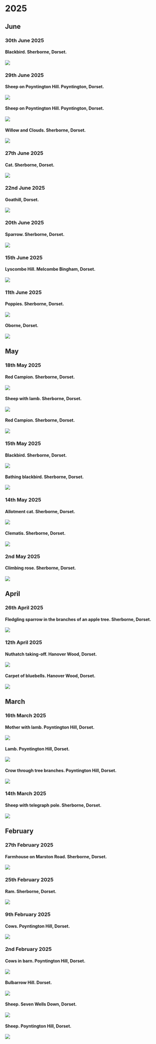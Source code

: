 # 2025

## June

### 30th June 2025

#### Blackbird. Sherborne, Dorset.

![](https://mhenderson.github.io/photo-serve/png/2025/06/blackbird.png)

### 29th June 2025

#### Sheep on Poyntington Hill. Poyntington, Dorset.

![](https://mhenderson.github.io/photo-serve/png/2025/06/sheep-1.png)

#### Sheep on Poyntington Hill. Poyntington, Dorset.

![](https://mhenderson.github.io/photo-serve/png/2025/06/sheep-2.png)

#### Willow and Clouds. Sherborne, Dorset.

![](https://mhenderson.github.io/photo-serve/png/2025/06/sky.png)

### 27th June 2025

#### Cat. Sherborne, Dorset.

![](https://mhenderson.github.io/photo-serve/png/2025/06/cat.png)

### 22nd June 2025

#### Goathill, Dorset.

![](https://mhenderson.github.io/photo-serve/png/2025/06/goathill.png)

### 20th June 2025

#### Sparrow. Sherborne, Dorset.

![](https://mhenderson.github.io/photo-serve/png/2025/06/sparrow.png)

### 15th June 2025

#### Lyscombe Hill. Melcombe Bingham, Dorset.

![](https://mhenderson.github.io/photo-serve/png/2025/06/lyscombe.png)

### 11th June 2025

#### Poppies. Sherborne, Dorset.

![](https://mhenderson.github.io/photo-serve/png/2025/06/poppies.png)

#### Oborne, Dorset.

![](https://mhenderson.github.io/photo-serve/png/2025/06/oborne.png)

## May

### 18th May 2025

#### Red Campion. Sherborne, Dorset.

![](https://mhenderson.github.io/photo-serve/png/2025/05/red-campion-1.png)

#### Sheep with lamb. Sherborne, Dorset.

![](https://mhenderson.github.io/photo-serve/png/2025/05/sheep-with-lamb.png)

#### Red Campion. Sherborne, Dorset.

![](https://mhenderson.github.io/photo-serve/png/2025/05/red-campion-2.png)

### 15th May 2025

#### Blackbird. Sherborne, Dorset.

![](https://mhenderson.github.io/photo-serve/png/2025/05/fence-blackbird.png)

#### Bathing blackbird. Sherborne, Dorset.

![](https://mhenderson.github.io/photo-serve/png/2025/05/bath-blackbird.png)

### 14th May 2025

#### Allotment cat. Sherborne, Dorset.

![](https://mhenderson.github.io/photo-serve/png/2025/05/allotment-cat.png)

#### Clematis. Sherborne, Dorset.

![](https://mhenderson.github.io/photo-serve/png/2025/05/white-clematis.png)

### 2nd May 2025

#### Climbing rose. Sherborne, Dorset.

![](https://mhenderson.github.io/photo-serve/png/2025/05/rose.png)

## April

### 26th April 2025

#### Fledgling sparrow in the branches of an apple tree. Sherborne, Dorset.

![](https://mhenderson.github.io/photo-serve/png/2025/04/fledgling-sparrow.png)

### 12th April 2025

#### Nuthatch taking-off. Hanover Wood, Dorset.

![](https://mhenderson.github.io/photo-serve/png/2025/04/nuthatch-launch.png)

#### Carpet of bluebells. Hanover Wood, Dorset.

![](https://mhenderson.github.io/photo-serve/png/2025/04/bluebell-wood.png)

## March

### 16th March 2025

#### Mother with lamb. Poyntington Hill, Dorset.

![](https://mhenderson.github.io/photo-serve/png/2025/03/mother-and-lamb.png)

#### Lamb. Poyntington Hill, Dorset.

![](https://mhenderson.github.io/photo-serve/png/2025/03/lamb-frame.png)

#### Crow through tree branches. Poyntington Hill, Dorset.

![](https://mhenderson.github.io/photo-serve/png/2025/03/crow-blur.png)

### 14th March 2025

#### Sheep with telegraph pole. Sherborne, Dorset.

![](https://mhenderson.github.io/photo-serve/png/2025/03/sheep-pole.png)

## February

### 27th February 2025

#### Farmhouse on Marston Road. Sherborne, Dorset.

![](https://mhenderson.github.io/photo-serve/png/2025/02/farmhouse.png)

### 25th February 2025

#### Ram. Sherborne, Dorset.

![](https://mhenderson.github.io/photo-serve/png/2025/02/ram.png)

### 9th February 2025

#### Cows. Poyntington Hill, Dorset.

![](https://mhenderson.github.io/photo-serve/png/2025/02/cow-family.png)

### 2nd February 2025

#### Cows in barn. Poyntington Hill, Dorset.

![](https://mhenderson.github.io/photo-serve/png/2025/02/cows.png)

#### Bulbarrow Hill. Dorset.

![](https://mhenderson.github.io/photo-serve/png/2025/02/field.png)

#### Sheep. Seven Wells Down, Dorset.

![](https://mhenderson.github.io/photo-serve/png/2025/02/hillside.png)

#### Sheep. Poyntington Hill, Dorset.

![](https://mhenderson.github.io/photo-serve/png/2025/02/sheep.png)

